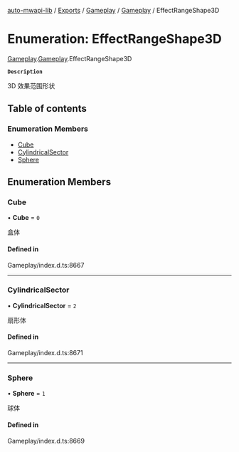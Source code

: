 [auto-mwapi-lib](../README.md) / [Exports](../modules.md) / [Gameplay](../modules/Gameplay.md) / [Gameplay](../modules/Gameplay.Gameplay.md) / EffectRangeShape3D

# Enumeration: EffectRangeShape3D

[Gameplay](../modules/Gameplay.md).[Gameplay](../modules/Gameplay.Gameplay.md).EffectRangeShape3D

**`Description`**

3D 效果范围形状

## Table of contents

### Enumeration Members

- [Cube](Gameplay.Gameplay.EffectRangeShape3D.md#cube)
- [CylindricalSector](Gameplay.Gameplay.EffectRangeShape3D.md#cylindricalsector)
- [Sphere](Gameplay.Gameplay.EffectRangeShape3D.md#sphere)

## Enumeration Members

### Cube

• **Cube** = `0`

盒体

#### Defined in

Gameplay/index.d.ts:8667

---

### CylindricalSector

• **CylindricalSector** = `2`

扇形体

#### Defined in

Gameplay/index.d.ts:8671

---

### Sphere

• **Sphere** = `1`

球体

#### Defined in

Gameplay/index.d.ts:8669
